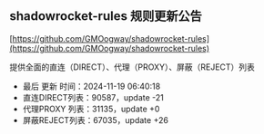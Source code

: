 ## shadowrocket-rules 规则更新公告

[https://github.com/GMOogway/shadowrocket-rules](https://github.com/GMOogway/shadowrocket-rules)

提供全面的直连（DIRECT）、代理（PROXY）、屏蔽（REJECT）列表
- 最后 更新 时间：2024-11-19 06:40:18
- 直连DIRECT列表：90587，update -21
- 代理PROXY 列表：31135，update +0
- 屏蔽REJECT列表：67035，update +26